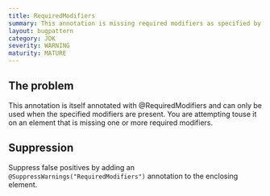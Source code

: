 ```yaml
---
title: RequiredModifiers
summary: This annotation is missing required modifiers as specified by its @RequiredModifiers annotation
layout: bugpattern
category: JDK
severity: WARNING
maturity: MATURE
---
```


<!--
*** AUTO-GENERATED, DO NOT MODIFY ***
To make changes, edit the @BugPattern annotation or the explanation in docs/bugpattern.
-->

## The problem
This annotation is itself annotated with @RequiredModifiers and can only be used when the specified modifiers are present. You are attempting touse it on an  element that is missing one or more required modifiers.

## Suppression
Suppress false positives by adding an `@SuppressWarnings("RequiredModifiers")` annotation to the enclosing element.
